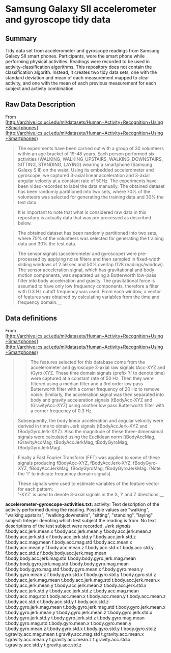 # Samsung Galaxy SII accelerometer and gyroscope tidy data

## Summary
Tidy data set from accelerometer and gyroscope readings from Samsung Galaxy SII smart phones. Participants, wore the smart phone while performing physical activities. Readings were recorded to be used in activity-classification algorithms. This repository does not contain the classification algorith. Instead, it creates two tidy data sets, one with the standard deviation and mean of each measurement mapped to clear activity, and one with the mean of each previous measurement for each subject and activity combination. 


## Raw Data Description

From [http://archive.ics.uci.edu/ml/datasets/Human+Activity+Recognition+Using+Smartphones](http://archive.ics.uci.edu/ml/datasets/Human+Activity+Recognition+Using+Smartphones)

>The experiments have been carried out with a group of 30 volunteers within an age bracket of 19-48 years. Each person performed six activities (WALKING, WALKING_UPSTAIRS, WALKING_DOWNSTAIRS, SITTING, STANDING, LAYING) wearing a smartphone (Samsung Galaxy S II) on the waist. Using its embedded accelerometer and gyroscope, we captured 3-axial linear acceleration and 3-axial angular velocity at a constant rate of 50Hz. The experiments have been video-recorded to label the data manually. The obtained dataset has been randomly partitioned into two sets, where 70% of the volunteers was selected for generating the training data and 30% the test data.

>It is important to note that what is considered raw data in this repository is actually data that was pre processed as described below. 


>The obtained dataset has been randomly partitioned into two sets, where 70% of the volunteers was selected for generating the training data and 30% the test data.

>The sensor signals (accelerometer and gyroscope) were pre-processed by applying noise filters and then sampled in fixed-width sliding windows of 2.56 sec and 50% overlap (128 readings/window). The sensor acceleration signal, which has gravitational and body motion components, was separated using a Butterworth low-pass filter into body acceleration and gravity. The gravitational force is assumed to have only low frequency components, therefore a filter with 0.3 Hz cutoff frequency was used. From each window, a vector of features was obtained by calculating variables from the time and frequency domain.__ 

## Data definitions
From [http://archive.ics.uci.edu/ml/datasets/Human+Activity+Recognition+Using+Smartphones](http://archive.ics.uci.edu/ml/datasets/Human+Activity+Recognition+Using+Smartphones)
>>The features selected for this database come from the accelerometer and gyroscope 3-axial raw signals tAcc-XYZ and tGyro-XYZ. These time domain signals (prefix 't' to denote time) were captured at a constant rate of 50 Hz. Then they were filtered using a median filter and a 3rd order low pass Butterworth filter with a corner frequency of 20 Hz to remove noise. Similarly, the acceleration signal was then separated into body and gravity acceleration signals (tBodyAcc-XYZ and tGravityAcc-XYZ) using another low pass Butterworth filter with a corner frequency of 0.3 Hz. 

>Subsequently, the body linear acceleration and angular velocity were derived in time to obtain Jerk signals (tBodyAccJerk-XYZ and tBodyGyroJerk-XYZ). Also the magnitude of these three-dimensional signals were calculated using the Euclidean norm (tBodyAccMag, tGravityAccMag, tBodyAccJerkMag, tBodyGyroMag, tBodyGyroJerkMag). 

>Finally a Fast Fourier Transform (FFT) was applied to some of these signals producing fBodyAcc-XYZ, fBodyAccJerk-XYZ, fBodyGyro-XYZ, fBodyAccJerkMag, fBodyGyroMag, fBodyGyroJerkMag. (Note the 'f' to indicate frequency domain signals). 

>These signals were used to estimate variables of the feature vector for each pattern:  
'-XYZ' is used to denote 3-axial signals in the X, Y and Z directions.__

**accelerometer-gyroscope-activities.txt:** 
activity: Text description of the activity performed during the reading. Possible values are "walking", "walking.upstairs", "walking.downstairs", "sitting", "standing", "laying"
subject: Integer denoting which test subject the reading is from. No text descriptions of the test subject were recorded. 
*Jerk signals*
f.body.acc.jerk.mean.x
f.body.acc.jerk.mean.y
f.body.acc.jerk.mean.z
f.body.acc.jerk.std.x
f.body.acc.jerk.std.y
f.body.acc.jerk.std.z
f.body.acc.mag.mean
f.body.acc.mag.std
f.body.acc.mean.x
f.body.acc.mean.y
f.body.acc.mean.z
f.body.acc.std.x
f.body.acc.std.y
f.body.acc.std.z
f.body.body.acc.jerk.mag.mean
f.body.body.acc.jerk.mag.std
f.body.body.gyro.jerk.mag.mean
f.body.body.gyro.jerk.mag.std
f.body.body.gyro.mag.mean
f.body.body.gyro.mag.std
f.body.gyro.mean.x
f.body.gyro.mean.y
f.body.gyro.mean.z
f.body.gyro.std.x
f.body.gyro.std.y
f.body.gyro.std.z
t.body.acc.jerk.mag.mean
t.body.acc.jerk.mag.std
t.body.acc.jerk.mean.x
t.body.acc.jerk.mean.y
t.body.acc.jerk.mean.z
t.body.acc.jerk.std.x
t.body.acc.jerk.std.y
t.body.acc.jerk.std.z
t.body.acc.mag.mean
t.body.acc.mag.std
t.body.acc.mean.x
t.body.acc.mean.y
t.body.acc.mean.z
t.body.acc.std.x
t.body.acc.std.y
t.body.acc.std.z
t.body.gyro.jerk.mag.mean
t.body.gyro.jerk.mag.std
t.body.gyro.jerk.mean.x
t.body.gyro.jerk.mean.y
t.body.gyro.jerk.mean.z
t.body.gyro.jerk.std.x
t.body.gyro.jerk.std.y
t.body.gyro.jerk.std.z
t.body.gyro.mag.mean
t.body.gyro.mag.std
t.body.gyro.mean.x
t.body.gyro.mean.y
t.body.gyro.mean.z
t.body.gyro.std.x
t.body.gyro.std.y
t.body.gyro.std.z
t.gravity.acc.mag.mean
t.gravity.acc.mag.std
t.gravity.acc.mean.x
t.gravity.acc.mean.y
t.gravity.acc.mean.z
t.gravity.acc.std.x
t.gravity.acc.std.y
t.gravity.acc.std.z


